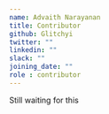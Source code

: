 ```yaml
---
name: Advaith Narayanan
title: Contributor
github: Glitchyi
twitter: ""
linkedin: ""
slack: ""
joining_date: ""
role : contributor
---
```


Still waiting for this
